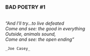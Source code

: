 

### BAD POETRY #1

<br>	_“And I’ll try…to live defeated_
<br>	_Come and see: the good in everything_
<br>	_Outside, animals sound,_
<br>	_Come and see: the open ending”_
```markdown
_Joe Casey_


